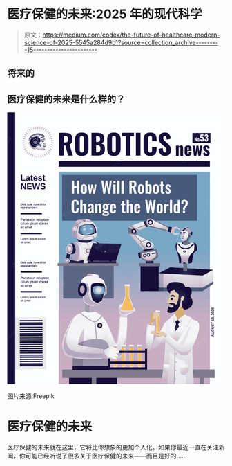 # 医疗保健的未来:2025 年的现代科学

> 原文：<https://medium.com/codex/the-future-of-healthcare-modern-science-of-2025-5545a284d9b1?source=collection_archive---------15----------------------->

## 将来的

## 医疗保健的未来是什么样的？

![](img/3ebfc32383afd02d2c632937727c0751.png)

图片来源:Freepik

# 医疗保健的未来

医疗保健的未来就在这里，它将比你想象的更加个人化。如果你最近一直在关注新闻，你可能已经听说了很多关于医疗保健的未来——而且是好的……